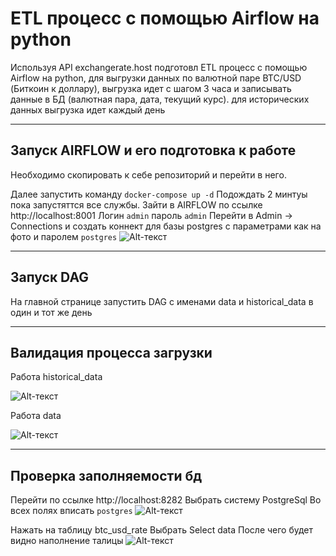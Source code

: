 # ETL процесс с помощью Airflow на python
Используя API exchangerate.host подготовл ETL процесс с помощью Airflow на python, для выгрузки данных по валютной паре BTC/USD (Биткоин к доллару), выгрузка идет с шагом 3 часа и записывать данные в БД (валютная пара, дата, текущий курс). для исторических данных выгрузка идет каждый день
____
## Запуск AIRFLOW и его подготовка к работе

Необходимо скопировать к себе репозиторий и перейти в него.

Далее запустить команду 
```docker-compose up -d```
Подождать 2 минтуы пока запустяттся все службы.
Зайти в AIRFLOW по ссылке http://localhost:8001 
Логин ```admin``` пароль ```admin```
Перейти в Admin -> Connections и создать коннект для базы postgres с параметрами как на фото и паролем ```postgres```
![Alt-текст](https://github.com/ewokoman/photo/blob/28ade6f8a6d443cd1f3f27cdf8816b5205305f80/2022-04-28_12-56-11.png "база коннеект")

____
## Запуск DAG

На главной странице запустить DAG c именами data и historical_data в один и тот же день

____
## Валидация процесса загрузки

Работа historical_data

![Alt-текст](https://github.com/ewokoman/photo/blob/28ade6f8a6d443cd1f3f27cdf8816b5205305f80/2022-04-28_13-16-53.png "historical_data")

Работа data

![Alt-текст](https://github.com/ewokoman/photo/blob/master/2022-04-28_13-17-21.png "data")

____
## Проверка заполняемости бд 

Перейти по ссылке http://localhost:8282
Выбрать систему PostgreSql
Во всех полях вписать ```postgres```
![Alt-текст](https://github.com/ewokoman/photo/blob/28ade6f8a6d443cd1f3f27cdf8816b5205305f80/2022-04-28_13-18-24.png "sql_connect")

Нажать на таблицу btc_usd_rate
Выбрать Select data
После чего будет видно наполнение талицы
![Alt-текст](https://github.com/ewokoman/photo/blob/28ade6f8a6d443cd1f3f27cdf8816b5205305f80/2022-04-28_13-17-49.png "sql")



